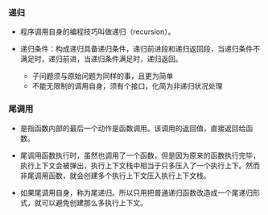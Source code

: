 ### 递归

* 程序调用自身的编程技巧叫做递归（recursion）。

* 递归条件：构成递归具备递归条件，递归前进段和递归返回段，当递归条件不满足时，递归前进，当递归条件满足时，递归返回。

  + 子问题须与原始问题为同样的事，且更为简单
  + 不能无限制的调用自身，须有个接口，化简为非递归状况处理

### 尾调用

* 是指函数内部的最后一个动作是函数调用。该调用的返回值，直接返回给函数。

* 尾调用函数执行时，虽然也调用了一个函数，但是因为原来的函数执行完毕，执行上下文会被弹出，执行上下文栈中相当于只多压入了一个执行上下。然而非尾调用函数，就会创建多个执行上下文压入执行上下文栈。

* 如果尾调用自身，称为尾递归。所以只用把普通递归函数改造成一个尾递归形式，就可以避免创建那么多执行上下文。
